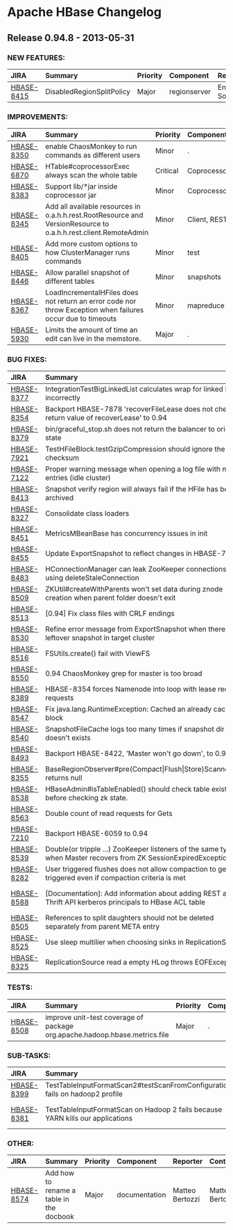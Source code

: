 
<!---
# Licensed to the Apache Software Foundation (ASF) under one
# or more contributor license agreements.  See the NOTICE file
# distributed with this work for additional information
# regarding copyright ownership.  The ASF licenses this file
# to you under the Apache License, Version 2.0 (the
# "License"); you may not use this file except in compliance
# with the License.  You may obtain a copy of the License at
#
#     http://www.apache.org/licenses/LICENSE-2.0
#
# Unless required by applicable law or agreed to in writing, software
# distributed under the License is distributed on an "AS IS" BASIS,
# WITHOUT WARRANTIES OR CONDITIONS OF ANY KIND, either express or implied.
# See the License for the specific language governing permissions and
# limitations under the License.
-->
# Apache HBase Changelog

## Release 0.94.8 - 2013-05-31



### NEW FEATURES:

| JIRA | Summary | Priority | Component | Reporter | Contributor |
|:---- |:---- | :--- |:---- |:---- |:---- |
| [HBASE-8415](https://issues.apache.org/jira/browse/HBASE-8415) | DisabledRegionSplitPolicy |  Major | regionserver | Enis Soztutar | Enis Soztutar |


### IMPROVEMENTS:

| JIRA | Summary | Priority | Component | Reporter | Contributor |
|:---- |:---- | :--- |:---- |:---- |:---- |
| [HBASE-8350](https://issues.apache.org/jira/browse/HBASE-8350) | enable ChaosMonkey to run commands as different users |  Minor | . | Sergey Shelukhin | Sergey Shelukhin |
| [HBASE-6870](https://issues.apache.org/jira/browse/HBASE-6870) | HTable#coprocessorExec always scan the whole table |  Critical | Coprocessors | chunhui shen | chunhui shen |
| [HBASE-8383](https://issues.apache.org/jira/browse/HBASE-8383) | Support lib/\*jar inside coprocessor jar |  Minor | Coprocessors | Jimmy Xiang | Jimmy Xiang |
| [HBASE-8345](https://issues.apache.org/jira/browse/HBASE-8345) | Add all available resources in o.a.h.h.rest.RootResource and VersionResource to o.a.h.h.rest.client.RemoteAdmin |  Minor | Client, REST | Aleksandr Shulman | Aleksandr Shulman |
| [HBASE-8405](https://issues.apache.org/jira/browse/HBASE-8405) | Add more custom options to how ClusterManager runs commands |  Minor | test | Sergey Shelukhin | Sergey Shelukhin |
| [HBASE-8446](https://issues.apache.org/jira/browse/HBASE-8446) | Allow parallel snapshot of different tables |  Minor | snapshots | Matteo Bertozzi | Matteo Bertozzi |
| [HBASE-8367](https://issues.apache.org/jira/browse/HBASE-8367) | LoadIncrementalHFiles does not return an error code nor throw Exception when failures occur due to timeouts |  Minor | mapreduce | Brian Dougan | Brian Dougan |
| [HBASE-5930](https://issues.apache.org/jira/browse/HBASE-5930) | Limits the amount of time an edit can live in the memstore. |  Major | . | Lars Hofhansl | Devaraj Das |


### BUG FIXES:

| JIRA | Summary | Priority | Component | Reporter | Contributor |
|:---- |:---- | :--- |:---- |:---- |:---- |
| [HBASE-8377](https://issues.apache.org/jira/browse/HBASE-8377) | IntegrationTestBigLinkedList calculates wrap for linked list size incorrectly |  Major | . | Enis Soztutar | Enis Soztutar |
| [HBASE-8354](https://issues.apache.org/jira/browse/HBASE-8354) | Backport HBASE-7878 'recoverFileLease does not check return value of recoverLease' to 0.94 |  Major | . | Ted Yu | Liang Xie |
| [HBASE-8379](https://issues.apache.org/jira/browse/HBASE-8379) | bin/graceful\_stop.sh does not return the balancer to original state |  Major | scripts | Nick Dimiduk | Jean-Marc Spaggiari |
| [HBASE-7921](https://issues.apache.org/jira/browse/HBASE-7921) | TestHFileBlock.testGzipCompression should ignore the block checksum |  Minor | test | Andrew Purtell | Andrew Purtell |
| [HBASE-7122](https://issues.apache.org/jira/browse/HBASE-7122) | Proper warning message when opening a log file with no entries (idle cluster) |  Major | Replication | Himanshu Vashishtha | Himanshu Vashishtha |
| [HBASE-8413](https://issues.apache.org/jira/browse/HBASE-8413) | Snapshot verify region will always fail if the HFile has been archived |  Major | snapshots | Jerry He | Jerry He |
| [HBASE-8327](https://issues.apache.org/jira/browse/HBASE-8327) | Consolidate class loaders |  Minor | . | Jimmy Xiang | Jimmy Xiang |
| [HBASE-8451](https://issues.apache.org/jira/browse/HBASE-8451) | MetricsMBeanBase has concurrency issues in init |  Critical | metrics | Liang Xie | Liang Xie |
| [HBASE-8455](https://issues.apache.org/jira/browse/HBASE-8455) | Update ExportSnapshot to reflect changes in HBASE-7419 |  Major | . | Matteo Bertozzi | Matteo Bertozzi |
| [HBASE-8483](https://issues.apache.org/jira/browse/HBASE-8483) | HConnectionManager can leak ZooKeeper connections when using deleteStaleConnection |  Critical | Client | Eric Yu |  |
| [HBASE-8509](https://issues.apache.org/jira/browse/HBASE-8509) | ZKUtil#createWithParents won't set data during znode creation when parent folder doesn't exit |  Major | Zookeeper | Jeffrey Zhong | Jeffrey Zhong |
| [HBASE-8513](https://issues.apache.org/jira/browse/HBASE-8513) | [0.94] Fix class files with CRLF endings |  Major | . | Enis Soztutar | Enis Soztutar |
| [HBASE-8530](https://issues.apache.org/jira/browse/HBASE-8530) | Refine error message from ExportSnapshot when there is leftover snapshot in target cluster |  Minor | . | Ted Yu | Ted Yu |
| [HBASE-8516](https://issues.apache.org/jira/browse/HBASE-8516) | FSUtils.create() fail with ViewFS |  Trivial | . | Matteo Bertozzi | Matteo Bertozzi |
| [HBASE-8550](https://issues.apache.org/jira/browse/HBASE-8550) | 0.94 ChaosMonkey grep for master is too broad |  Minor | test | Sergey Shelukhin | Sergey Shelukhin |
| [HBASE-8389](https://issues.apache.org/jira/browse/HBASE-8389) | HBASE-8354 forces Namenode into loop with lease recovery requests |  Critical | . | Varun Sharma | Varun Sharma |
| [HBASE-8547](https://issues.apache.org/jira/browse/HBASE-8547) | Fix java.lang.RuntimeException: Cached an already cached block |  Major | io, regionserver | Enis Soztutar | Enis Soztutar |
| [HBASE-8540](https://issues.apache.org/jira/browse/HBASE-8540) | SnapshotFileCache logs too many times if snapshot dir doesn't exists |  Trivial | snapshots | Matteo Bertozzi | Matteo Bertozzi |
| [HBASE-8493](https://issues.apache.org/jira/browse/HBASE-8493) | Backport HBASE-8422, 'Master won't go down', to 0.94 |  Major | . | stack | rajeshbabu |
| [HBASE-8355](https://issues.apache.org/jira/browse/HBASE-8355) | BaseRegionObserver#pre(Compact\|Flush\|Store)ScannerOpen returns null |  Major | Coprocessors | Andrew Purtell | Jesse Yates |
| [HBASE-8538](https://issues.apache.org/jira/browse/HBASE-8538) | HBaseAdmin#isTableEnabled() should check table existence before checking zk state. |  Major | Admin | rajeshbabu | rajeshbabu |
| [HBASE-8563](https://issues.apache.org/jira/browse/HBASE-8563) | Double count of read requests for Gets |  Major | . | Francis Liu | Francis Liu |
| [HBASE-7210](https://issues.apache.org/jira/browse/HBASE-7210) | Backport HBASE-6059 to 0.94 |  Major | . | ramkrishna.s.vasudevan | Ted Yu |
| [HBASE-8539](https://issues.apache.org/jira/browse/HBASE-8539) | Double(or tripple ...) ZooKeeper listeners of the same type when Master recovers from ZK SessionExpiredException |  Major | master | Jeffrey Zhong | Jeffrey Zhong |
| [HBASE-8282](https://issues.apache.org/jira/browse/HBASE-8282) | User triggered flushes does not allow compaction to get triggered even if compaction criteria is met |  Major | . | ramkrishna.s.vasudevan | ramkrishna.s.vasudevan |
| [HBASE-8588](https://issues.apache.org/jira/browse/HBASE-8588) | [Documentation]: Add information about adding REST and Thrift API kerberos principals to HBase ACL table |  Minor | documentation, REST, security, Thrift | Aleksandr Shulman | Aleksandr Shulman |
| [HBASE-8505](https://issues.apache.org/jira/browse/HBASE-8505) | References to split daughters should not be deleted separately from parent META entry |  Major | regionserver | Enis Soztutar | Enis Soztutar |
| [HBASE-8525](https://issues.apache.org/jira/browse/HBASE-8525) | Use sleep multilier when choosing sinks in ReplicationSource |  Trivial | . | Lars Hofhansl | Lars Hofhansl |
| [HBASE-8325](https://issues.apache.org/jira/browse/HBASE-8325) | ReplicationSource read a empty HLog throws EOFException |  Critical | Replication | zavakid |  |


### TESTS:

| JIRA | Summary | Priority | Component | Reporter | Contributor |
|:---- |:---- | :--- |:---- |:---- |:---- |
| [HBASE-8508](https://issues.apache.org/jira/browse/HBASE-8508) | improve unit-test coverage of package org.apache.hadoop.hbase.metrics.file |  Major | . | Ivan A. Veselovsky |  |


### SUB-TASKS:

| JIRA | Summary | Priority | Component | Reporter | Contributor |
|:---- |:---- | :--- |:---- |:---- |:---- |
| [HBASE-8399](https://issues.apache.org/jira/browse/HBASE-8399) | TestTableInputFormatScan2#testScanFromConfiguration fails on hadoop2 profile |  Major | hadoop2, test | Jonathan Hsieh | Jonathan Hsieh |
| [HBASE-8381](https://issues.apache.org/jira/browse/HBASE-8381) | TestTableInputFormatScan on Hadoop 2 fails because YARN kills our applications |  Major | hadoop2, mapreduce, test | Jean-Daniel Cryans | Jonathan Hsieh |


### OTHER:

| JIRA | Summary | Priority | Component | Reporter | Contributor |
|:---- |:---- | :--- |:---- |:---- |:---- |
| [HBASE-8574](https://issues.apache.org/jira/browse/HBASE-8574) | Add how to rename a table in the docbook |  Major | documentation | Matteo Bertozzi | Matteo Bertozzi |


